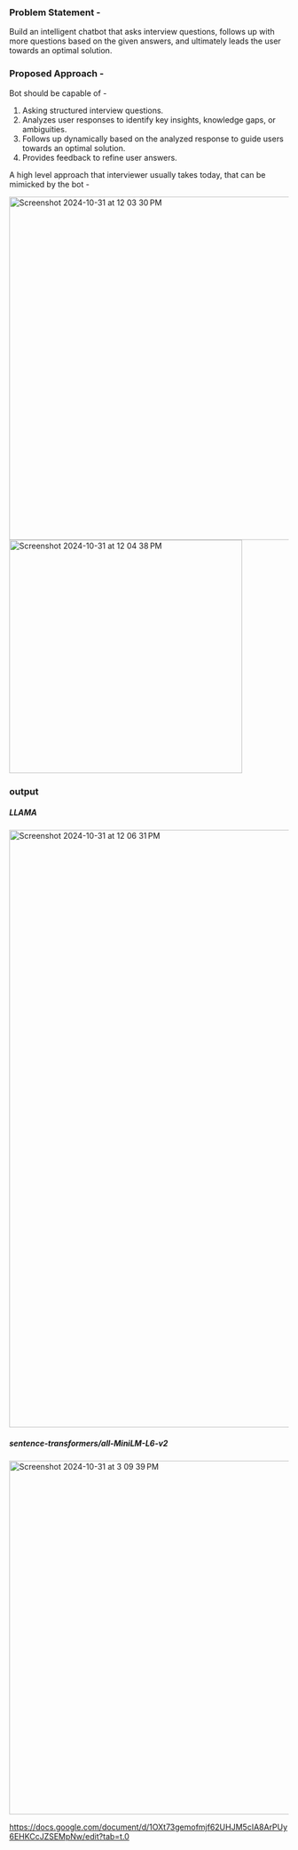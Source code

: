 ### Problem Statement - 
Build an intelligent chatbot that asks interview questions, follows up with more questions based on the given answers, and ultimately leads the user towards an optimal solution.


### Proposed Approach -
Bot should be capable of - 
1. Asking structured interview questions.
2. Analyzes user responses to identify key insights, knowledge gaps, or ambiguities.
3. Follows up dynamically based on the analyzed response to guide users towards an optimal solution.
4. Provides feedback to refine user answers.

A high level approach that interviewer usually takes today, that can be mimicked by the bot - 


<img width="618" alt="Screenshot 2024-10-31 at 12 03 30 PM" src="https://github.com/user-attachments/assets/af051e46-1afb-4b51-8a1f-73bf57e38827">


<img width="420" alt="Screenshot 2024-10-31 at 12 04 38 PM" src="https://github.com/user-attachments/assets/336262b5-746e-48a7-945f-ded653335464">



### output
##### LLAMA
<img width="1076" alt="Screenshot 2024-10-31 at 12 06 31 PM" src="https://github.com/user-attachments/assets/9dab8eab-4e8b-43bf-87c2-0ec54665b46b">

##### sentence-transformers/all-MiniLM-L6-v2
<img width="637" alt="Screenshot 2024-10-31 at 3 09 39 PM" src="https://github.com/user-attachments/assets/864b5081-642a-4bd1-b840-f286d22721be">


https://docs.google.com/document/d/1OXt73gemofmjf62UHJM5cIA8ArPUy6EHKCcJZSEMpNw/edit?tab=t.0
